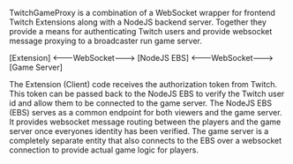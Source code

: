 TwitchGameProxy is a combination of a WebSocket wrapper for frontend Twitch Extensions along with a NodeJS backend server. Together they provide a means for authenticating Twitch users and provide websocket message proxying to a broadcaster run game server.

[Extension] <---WebSocket---> [NodeJS EBS] <---WebSocket---> [Game Server]

The Extension (Client) code receives the authorization token from Twitch. This token can be passed back to the NodeJS EBS to verify the Twitch user id and allow them to be connected to the game server. The NodeJS EBS (EBS) serves as a common endpoint for both viewers and the game server. It provides websocket message routing between the players and the game server once everyones identity has been verified. The game server is a completely separate entity that also connects to the EBS over a websocket connection to provide actual game logic for players.